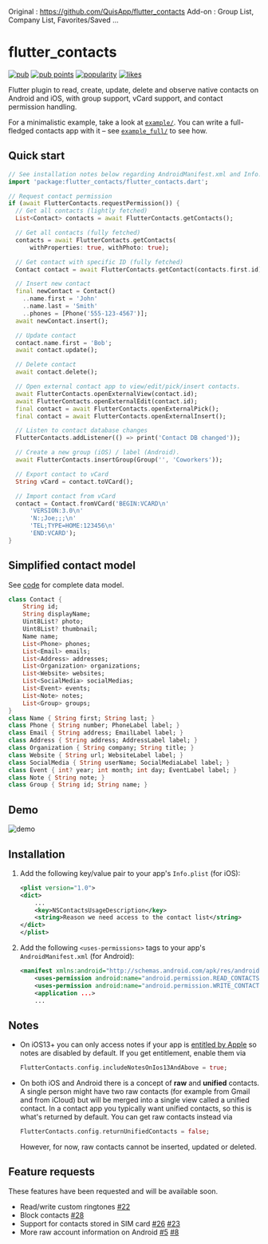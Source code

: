 Original : https://github.com/QuisApp/flutter_contacts
Add-on : Group List, Company List, Favorites/Saved ...

# flutter_contacts

[![pub](https://img.shields.io/pub/v/flutter_contacts?label=version)](https://pub.dev/packages/flutter_contacts)
[![pub points](https://img.shields.io/pub/points/flutter_contacts)](https://pub.dev/packages/flutter_contacts/score)
[![popularity](https://img.shields.io/pub/popularity/flutter_contacts)](https://pub.dev/packages/flutter_contacts/score)
[![likes](https://img.shields.io/pub/likes/flutter_contacts)](https://pub.dev/packages/flutter_contacts/score)

Flutter plugin to read, create, update, delete and observe native contacts on Android and iOS, with group support, vCard support, and contact permission handling.

For a minimalistic example, take a look at [`example/`](https://github.com/QuisApp/flutter_contacts/blob/master/example). You can write a full-fledged contacts app with it – see [`example_full/`](https://github.com/QuisApp/flutter_contacts/blob/master/example_full) to see how.

## Quick start

```dart
// See installation notes below regarding AndroidManifest.xml and Info.plist
import 'package:flutter_contacts/flutter_contacts.dart';

// Request contact permission
if (await FlutterContacts.requestPermission()) {
  // Get all contacts (lightly fetched)
  List<Contact> contacts = await FlutterContacts.getContacts();

  // Get all contacts (fully fetched)
  contacts = await FlutterContacts.getContacts(
      withProperties: true, withPhoto: true);

  // Get contact with specific ID (fully fetched)
  Contact contact = await FlutterContacts.getContact(contacts.first.id);

  // Insert new contact
  final newContact = Contact()
    ..name.first = 'John'
    ..name.last = 'Smith'
    ..phones = [Phone('555-123-4567')];
  await newContact.insert();

  // Update contact
  contact.name.first = 'Bob';
  await contact.update();

  // Delete contact
  await contact.delete();

  // Open external contact app to view/edit/pick/insert contacts.
  await FlutterContacts.openExternalView(contact.id);
  await FlutterContacts.openExternalEdit(contact.id);
  final contact = await FlutterContacts.openExternalPick();
  final contact = await FlutterContacts.openExternalInsert();

  // Listen to contact database changes
  FlutterContacts.addListener(() => print('Contact DB changed'));

  // Create a new group (iOS) / label (Android).
  await FlutterContacts.insertGroup(Group('', 'Coworkers'));

  // Export contact to vCard
  String vCard = contact.toVCard();

  // Import contact from vCard
  contact = Contact.fromVCard('BEGIN:VCARD\n'
      'VERSION:3.0\n'
      'N:;Joe;;;\n'
      'TEL;TYPE=HOME:123456\n'
      'END:VCARD');
}
```

## Simplified contact model

See [code](https://github.com/QuisApp/flutter_contacts/blob/master/lib/contact.dart) for complete data model.

```dart
class Contact {
    String id;
    String displayName;
    Uint8List? photo;
    Uint8List? thumbnail;
    Name name;
    List<Phone> phones;
    List<Email> emails;
    List<Address> addresses;
    List<Organization> organizations;
    List<Website> websites;
    List<SocialMedia> socialMedias;
    List<Event> events;
    List<Note> notes;
    List<Group> groups;
}
class Name { String first; String last; }
class Phone { String number; PhoneLabel label; }
class Email { String address; EmailLabel label; }
class Address { String address; AddressLabel label; }
class Organization { String company; String title; }
class Website { String url; WebsiteLabel label; }
class SocialMedia { String userName; SocialMediaLabel label; }
class Event { int? year; int month; int day; EventLabel label; }
class Note { String note; }
class Group { String id; String name; }
```

## Demo

![demo](https://user-images.githubusercontent.com/1289004/101141809-ab165c00-35c9-11eb-90ff-b10318b13f16.gif)

## Installation

1. Add the following key/value pair to your app's `Info.plist` (for iOS):
    ```xml
    <plist version="1.0">
    <dict>
        ...
        <key>NSContactsUsageDescription</key>
        <string>Reason we need access to the contact list</string>
    </dict>
    </plist>
    ```
1. Add the following `<uses-permissions>` tags to your app's `AndroidManifest.xml` (for
   Android):
    ```xml
    <manifest xmlns:android="http://schemas.android.com/apk/res/android" ...>
        <uses-permission android:name="android.permission.READ_CONTACTS"/>
        <uses-permission android:name="android.permission.WRITE_CONTACTS"/>
        <application ...>
        ...
    ```

## Notes

* On iOS13+ you can only access notes if your app is
  [entitled by Apple](https://developer.apple.com/documentation/bundleresources/entitlements/com_apple_developer_contacts_notes)
  so notes are disabled by default. If you get entitlement, enable them via
  ```dart
  FlutterContacts.config.includeNotesOnIos13AndAbove = true;
  ```
* On both iOS and Android there is a concept of **raw** and **unified** contacts. A
  single person might have two raw contacts (for example from Gmail and from iCloud) but
  will be merged into a single view called a unified contact. In a contact app you
  typically want unified contacts, so this is what's returned by default. You can get
  raw contacts instead via
  ```dart
  FlutterContacts.config.returnUnifiedContacts = false;
  ```
  However, for now, raw contacts cannot be inserted, updated or deleted.

## Feature requests

These features have been requested and will be available soon.

* Read/write custom ringtones [#22](https://github.com/QuisApp/flutter_contacts/issues/22)
* Block contacts [#28](https://github.com/QuisApp/flutter_contacts/issues/28)
* Support for contacts stored in SIM card [#26](https://github.com/QuisApp/flutter_contacts/issues/26) [#23](https://github.com/QuisApp/flutter_contacts/issues/23)
* More raw account information on Android [#5](https://github.com/QuisApp/flutter_contacts/issues/5) [#8](https://github.com/QuisApp/flutter_contacts/issues/8)
